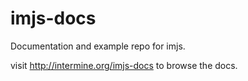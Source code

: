 # imjs-docs

Documentation and example repo for imjs.

visit http://intermine.org/imjs-docs to browse the docs. 
